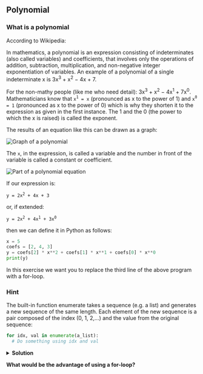## Polynomial

### What is a polynomial

According to Wikipedia:

In mathematics, a polynomial is an expression consisting of indeterminates (also called variables) and coefficients, that involves only the operations of addition, subtraction, multiplication, and non-negative integer exponentiation of variables. An example of a polynomial of a single indeterminate x is 3x<sup>3</sup> + x<sup>2</sup> − 4x + 7. 

For the non-mathy people (like me who need detail): 3x<sup>3</sup> + x<sup>2</sup> − 4x<sup>1</sup> + 7x<sup>0</sup>. Mathematicians know that ```x```<sup>```1```</sup>``` = x``` (pronounced as x to the power of 1) and ```x```<sup>```0```</sup>``` = 1``` (pronounced as x to the power of 0) which is why they shorten it to the expression as given in the first instance. The 1 and the 0 (the power to which the x is raised) is called the exponent.

The results of an equation like this can be drawn as a graph:

![Graph of a polynomial](polynomial.png)

The ```x```, in the expression, is called a variable and the number in front of the variable is called a constant or coefficient.

![Part of a polynomial equation](polynomials.png)

If our expression is:

<code>y = 2x<sup>2</sup> + 4x + 3</code>

or, if extended:

<code>y = 2x<sup>2</sup> + 4x<sup>1</sup> + 3x<sup>0</sup></code>

then we can define it in Python as follows:

```python
x = 5
coefs = [2, 4, 3]
y = coefs[2] * x**2 + coefs[1] * x**1 + coefs[0] * x**0
print(y)
```

In this exercise we want you to replace the third line of the above program with a for-loop. 


### Hint
The built-in function enumerate takes a sequence (e.g. a list) and generates a new sequence of the same length. Each element of the new sequence is a pair composed of the index (0, 1, 2,…) and the value from the original sequence:

```python
for idx, val in enumerate(a_list):
  # Do something using idx and val
```


<details>
    <summary>
        <b>Solution<b>
    </summary>

```python
x=5
coeffs = [2,4,3]
y = 0;
for idx,val in enumerate(coeffs):
    y = y + coeffs[idx] * x ** idx
print(y)
    
```
            
</details>
        
What would be the advantage of using a for-loop?
